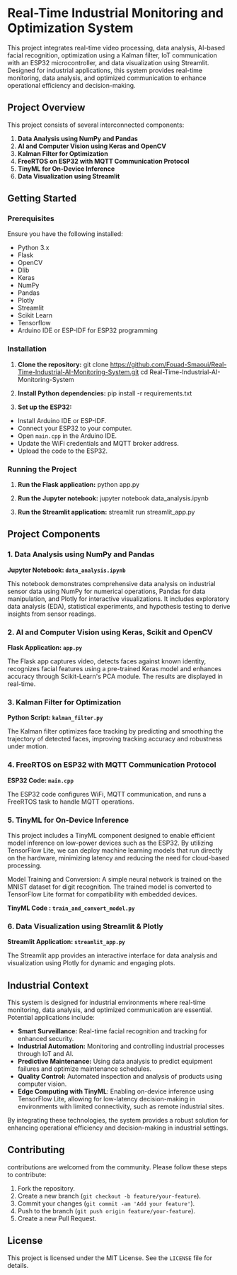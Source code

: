 # Real-Time Industrial Monitoring and Optimization System

This project integrates real-time video processing, data analysis, AI-based facial recognition, optimization using a Kalman filter, IoT communication with an ESP32 microcontroller, and data visualization using Streamlit. Designed for industrial applications, this system provides real-time monitoring, data analysis, and optimized communication to enhance operational efficiency and decision-making.

## Project Overview

This project consists of several interconnected components:

1. **Data Analysis using NumPy and Pandas**
2. **AI and Computer Vision using Keras and OpenCV**
3. **Kalman Filter for Optimization**
4. **FreeRTOS on ESP32 with MQTT Communication Protocol**
5. **TinyML for On-Device Inference**
6. **Data Visualization using Streamlit**


## Getting Started

### Prerequisites

Ensure you have the following installed:
- Python 3.x
- Flask
- OpenCV
- Dlib
- Keras
- NumPy
- Pandas
- Plotly
- Streamlit
- Scikit Learn
- Tensorflow
- Arduino IDE or ESP-IDF for ESP32 programming

### Installation

1. **Clone the repository:**
    git clone https://github.com/Fouad-Smaoui/Real-Time-Industrial-AI-Monitoring-System.git
    cd Real-Time-Industrial-AI-Monitoring-System

2. **Install Python dependencies:**
    pip install -r requirements.txt


3. **Set up the ESP32:**
- Install Arduino IDE or ESP-IDF.
- Connect your ESP32 to your computer.
- Open `main.cpp` in the Arduino IDE.
- Update the WiFi credentials and MQTT broker address.
- Upload the code to the ESP32.

### Running the Project

1. **Run the Flask application:**
    python app.py

2. **Run the Jupyter notebook:**
    jupyter notebook data_analysis.ipynb


3. **Run the Streamlit application:**
    streamlit run streamlit_app.py


## Project Components

### 1. Data Analysis using NumPy and Pandas

**Jupyter Notebook: `data_analysis.ipynb`**

This notebook demonstrates comprehensive data analysis on industrial sensor data using NumPy for numerical operations, Pandas for data manipulation, and Plotly for interactive visualizations. It includes exploratory data analysis (EDA), statistical experiments, and hypothesis testing to derive insights from sensor readings.

### 2. AI and Computer Vision using Keras, Scikit and OpenCV

**Flask Application: `app.py`**

The Flask app captures video, detects faces against known identity, recognizes facial features using a pre-trained Keras model and enhances accuracy through Scikit-Learn's PCA module. The results are displayed in real-time.


### 3. Kalman Filter for Optimization

**Python Script: `kalman_filter.py`**

The Kalman filter optimizes face tracking by predicting and smoothing the trajectory of detected faces, improving tracking accuracy and robustness under motion.

### 4. FreeRTOS on ESP32 with MQTT Communication Protocol

**ESP32 Code: `main.cpp`**

The ESP32 code configures WiFi, MQTT communication, and runs a FreeRTOS task to handle MQTT operations.

### 5. TinyML for On-Device Inference
This project includes a TinyML component designed to enable efficient model inference on low-power devices such as the ESP32. By utilizing TensorFlow Lite, we can deploy machine learning models that run directly on the hardware, minimizing latency and reducing the need for cloud-based processing.

Model Training and Conversion:
A simple neural network is trained on the MNIST dataset for digit recognition. The trained model is converted to TensorFlow Lite format for compatibility with embedded devices.

**TinyML Code : `train_and_convert_model.py`**

### 6. Data Visualization using Streamlit & Plotly

**Streamlit Application: `streamlit_app.py`**

The Streamlit app provides an interactive interface for data analysis and visualization using Plotly for dynamic and engaging plots.

## Industrial Context

This system is designed for industrial environments where real-time monitoring, data analysis, and optimized communication are essential. Potential applications include:

- **Smart Surveillance:** Real-time facial recognition and tracking for enhanced security.
- **Industrial Automation:** Monitoring and controlling industrial processes through IoT and AI.
- **Predictive Maintenance:** Using data analysis to predict equipment failures and optimize maintenance schedules.
- **Quality Control:** Automated inspection and analysis of products using computer vision.
- **Edge Computing with TinyML**: Enabling on-device inference using TensorFlow Lite, allowing for low-latency decision-making in environments with limited connectivity, such as remote industrial sites.

By integrating these technologies, the system provides a robust solution for enhancing operational efficiency and decision-making in industrial settings.

## Contributing

contributions are welcomed from the community. Please follow these steps to contribute:

1. Fork the repository.
2. Create a new branch (`git checkout -b feature/your-feature`).
3. Commit your changes (`git commit -am 'Add your feature'`).
4. Push to the branch (`git push origin feature/your-feature`).
5. Create a new Pull Request.

## License

This project is licensed under the MIT License. See the `LICENSE` file for details.



